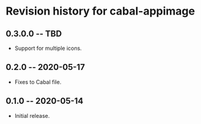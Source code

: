 # Revision history for cabal-appimage

## 0.3.0.0 -- TBD

* Support for multiple icons.

## 0.2.0 -- 2020-05-17

* Fixes to Cabal file.

## 0.1.0 -- 2020-05-14

* Initial release.
